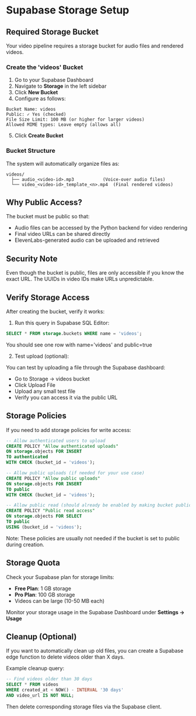 # Supabase Storage Setup

## Required Storage Bucket

Your video pipeline requires a storage bucket for audio files and rendered videos.

### Create the 'videos' Bucket

1. Go to your Supabase Dashboard
2. Navigate to **Storage** in the left sidebar
3. Click **New Bucket**
4. Configure as follows:

```
Bucket Name: videos
Public: ✓ Yes (checked)
File Size Limit: 100 MB (or higher for larger videos)
Allowed MIME types: Leave empty (allows all)
```

5. Click **Create Bucket**

### Bucket Structure

The system will automatically organize files as:

```
videos/
  ├── audio_<video-id>.mp3           (Voice-over audio files)
  └── video_<video-id>_template_<n>.mp4  (Final rendered videos)
```

## Why Public Access?

The bucket must be public so that:
- Audio files can be accessed by the Python backend for video rendering
- Final video URLs can be shared directly
- ElevenLabs-generated audio can be uploaded and retrieved

## Security Note

Even though the bucket is public, files are only accessible if you know the exact URL. The UUIDs in video IDs make URLs unpredictable.

## Verify Storage Access

After creating the bucket, verify it works:

1. Run this query in Supabase SQL Editor:

```sql
SELECT * FROM storage.buckets WHERE name = 'videos';
```

You should see one row with name='videos' and public=true

2. Test upload (optional):

You can test by uploading a file through the Supabase dashboard:
- Go to Storage → videos bucket
- Click Upload File
- Upload any small test file
- Verify you can access it via the public URL

## Storage Policies

If you need to add storage policies for write access:

```sql
-- Allow authenticated users to upload
CREATE POLICY "Allow authenticated uploads"
ON storage.objects FOR INSERT
TO authenticated
WITH CHECK (bucket_id = 'videos');

-- Allow public uploads (if needed for your use case)
CREATE POLICY "Allow public uploads"
ON storage.objects FOR INSERT
TO public
WITH CHECK (bucket_id = 'videos');

-- Allow public read (should already be enabled by making bucket public)
CREATE POLICY "Public read access"
ON storage.objects FOR SELECT
TO public
USING (bucket_id = 'videos');
```

Note: These policies are usually not needed if the bucket is set to public during creation.

## Storage Quota

Check your Supabase plan for storage limits:
- **Free Plan**: 1 GB storage
- **Pro Plan**: 100 GB storage
- Videos can be large (10-50 MB each)

Monitor your storage usage in the Supabase Dashboard under **Settings → Usage**

## Cleanup (Optional)

If you want to automatically clean up old files, you can create a Supabase edge function to delete videos older than X days.

Example cleanup query:
```sql
-- Find videos older than 30 days
SELECT * FROM videos
WHERE created_at < NOW() - INTERVAL '30 days'
AND video_url IS NOT NULL;
```

Then delete corresponding storage files via the Supabase client.
